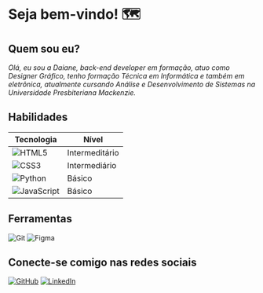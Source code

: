 # Seja bem-vindo! :world_map:

## Quem sou eu?

_Olá, eu sou a Daiane, back-end developer em formação, atuo como Designer Gráfico, tenho formação Técnica em Informática e também em eletrônica, atualmente cursando Análise e Desenvolvimento de Sistemas na Universidade Presbiteriana Mackenzie._

## Habilidades

| Tecnologia | Nível |
|------------|----------------|
| ![HTML5](https://img.shields.io/badge/HTML5-E34F26?style=for-the-badge&logo=html5&logoColor=white)       | Intermeditário|
| ![CSS3](https://img.shields.io/badge/CSS3-1572B6?style=for-the-badge&logo=css3&logoColor=white)        | Intermediário |
|![Python](https://img.shields.io/badge/python-3670A0?style=for-the-badge&logo=python&logoColor=ffdd54)      | Básico        |
|![JavaScript](https://img.shields.io/badge/JavaScript-F7DF1E?style=for-the-badge&logo=javascript&logoColor=black)   | Básico        |

## Ferramentas

![Git](https://img.shields.io/badge/GIT-E44C30?style=for-the-badge&logo=git&logoColor=white)
![Figma](https://img.shields.io/badge/Figma-696969?style=for-the-badge&logo=figma&logoColor=figma)
## Conecte-se comigo nas redes sociais

[![GitHub](https://img.shields.io/badge/GitHub-100000?style=for-the-badge&logo=github&logoColor=white)](https://github.com/LIMAHTTP)
[![LinkedIn](https://img.shields.io/badge/LinkedIn-0077B5?style=for-the-badge&logo=linkedin&logoColor=white)](https://www.linkedin.com/in/daiane-lima-dos-santos-50a031178/)
